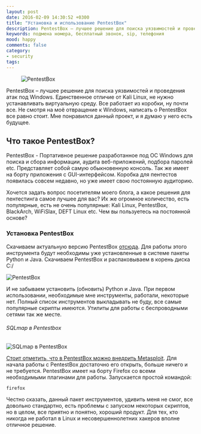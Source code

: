 ```yaml
---
layout: post
date: 2016-02-09 14:30:52 +0300
title: "Установка и использование PentestBox"
description: PentestBox – лучшее решение для поиска уязвимостей и проведения атак под Windows. Единственное отличие от Kali Linux, не нужно устанавливать виртуальную среду.
keywords: подмена номера, бесплатный звонок, sip, телефония
mood: happy
comments: false
category:
- security
tags:
---
```


<figure>
    <img src="http://dubkov.xyz/assets/img/pentestbox.jpg" alt="PentestBox" />
</figure>

PentestBox – лучшее решение для поиска уязвимостей и проведения атак под Windows. Единственное отличие от Kali Linux, не нужно устанавливать виртуальную среду. Все работает из коробки, ну почти все. Не смотря на моё отвращение к Windows, написать о PentestBox все равно стоит. Мне понравился данный проект, и я думаю у него есть будущее.
<!--more-->
<h2>Что такое PentestBox?</h2>
PentestBox - Портативное решение разработанное под ОС Windows для поиска и сбора информации, аудита веб-приложений, подбора паролей etc. Представляет собой самую обыкновенную консоль. Так же имеет на борту приложения с GUI-интерфейсом. Коробка для пентестов появилась совсем недавно, но уже имеет свою постоянную аудиторию.

Хочется задать вопрос посетителям моего блога, а какое решения для пентестинга самое лучшее для вас? Их же огромное количество, есть популярные, есть не очень популярные: Kali Linux, PentestBox, BlackArch, WiFiSlax, DEFT Linux etc. Чем вы пользуетесь на постоянной основе?

<h3>Установка PentestBox</h3>

Скачиваем актуальную версию PentestBox <a href="https://pentestbox.com/" rel="nofollow">отсюда</a>.
Для работы этого инструмента будут необходимы уже установленные в системе пакеты Python и Java.
Скачиваем PentestBox и распаковываем в корень диска C:/

![PentestBox](http://dubkov.xyz/assets/img/pentestbox.png)

И не забываем установить (обновить) Python и Java.
При первом использовании, необходимые мне инструменты, работали, некоторые нет. Полный список инструментов выкладывать не буду, все самые популярные скрипты имеются. Утилиты для работы с беспроводными сетями так же месте.
<h6>SQLmap в Pentestbox</h6>

![SQLmap в PentestBox](http://dubkov.xyz/assets/img/sqlmap-pentestbox.png)

<u>Стоит отметить, что в PentestBox можно внедрить Metasploit</u>. Для начала работы с PentestBox достаточно его открыть, больше ничего и не требуется. PentestBox имеет на борту Firefox со всеми необходимыми плагинами для работы. Запускается простой командой:

`firefox`

Честно сказать, данный пакет инструментов, удивить меня не смог, все довольно стандартно, есть проблемы с запуском некоторых скриптов, но в целом, все приятно и понятно, хороший продукт. Для тех, кто никогда не работал в Linux и несовершеннолетних хакеров вполне отличное решение.
